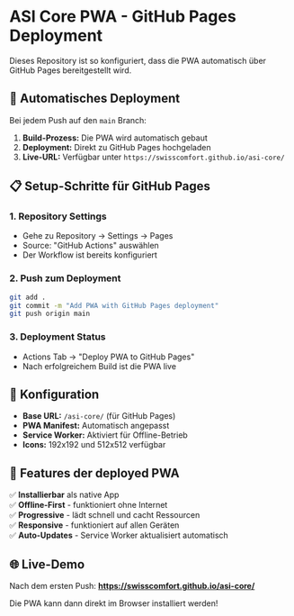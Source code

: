 # ASI Core PWA - GitHub Pages Deployment

Dieses Repository ist so konfiguriert, dass die PWA automatisch über GitHub Pages bereitgestellt wird.

## 🚀 Automatisches Deployment

Bei jedem Push auf den `main` Branch:

1. **Build-Prozess:** Die PWA wird automatisch gebaut
2. **Deployment:** Direkt zu GitHub Pages hochgeladen
3. **Live-URL:** Verfügbar unter `https://swisscomfort.github.io/asi-core/`

## 📋 Setup-Schritte für GitHub Pages

### 1. Repository Settings

- Gehe zu Repository → Settings → Pages
- Source: "GitHub Actions" auswählen
- Der Workflow ist bereits konfiguriert

### 2. Push zum Deployment

```bash
git add .
git commit -m "Add PWA with GitHub Pages deployment"
git push origin main
```

### 3. Deployment Status

- Actions Tab → "Deploy PWA to GitHub Pages"
- Nach erfolgreichem Build ist die PWA live

## 🔧 Konfiguration

- **Base URL:** `/asi-core/` (für GitHub Pages)
- **PWA Manifest:** Automatisch angepasst
- **Service Worker:** Aktiviert für Offline-Betrieb
- **Icons:** 192x192 und 512x512 verfügbar

## 📱 Features der deployed PWA

✅ **Installierbar** als native App  
✅ **Offline-First** - funktioniert ohne Internet  
✅ **Progressive** - lädt schnell und cacht Ressourcen  
✅ **Responsive** - funktioniert auf allen Geräten  
✅ **Auto-Updates** - Service Worker aktualisiert automatisch

## 🌐 Live-Demo

Nach dem ersten Push: **https://swisscomfort.github.io/asi-core/**

Die PWA kann dann direkt im Browser installiert werden!
